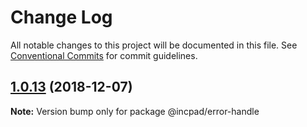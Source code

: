 # Change Log

All notable changes to this project will be documented in this file.
See [Conventional Commits](https://conventionalcommits.org) for commit guidelines.

## [1.0.13](https://gitee.com/brokenMoon/Incpad/compare/@incpad/error-handle@1.0.12...@incpad/error-handle@1.0.13) (2018-12-07)

**Note:** Version bump only for package @incpad/error-handle
